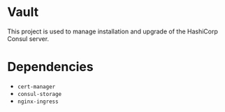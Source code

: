 Vault
=====
This project is used to manage installation and upgrade of the HashiCorp Consul
server.

Dependencies
============
- `cert-manager`
- `consul-storage`
- `nginx-ingress`

